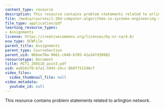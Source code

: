 ```yaml
---
content_type: resource
description: This resource contains problem statements related to arlington network.
file: /media/courses/1-204-computer-algorithms-in-systems-engineering-spring-2010/ee8161f0b7a1594524cc8b0f751540cf_MIT1_204S10_assn3.pdf
file_type: application/pdf
learning_resource_types:
- Assignments
license: https://creativecommons.org/licenses/by-nc-sa/4.0/
ocw_type: OCWFile
parent_title: Assignments
parent_type: CourseSection
parent_uid: 86bee70a-9661-c040-b705-41a347d30982
resourcetype: Document
title: MIT1_204S10_assn3.pdf
uid: ee8161f0-b7a1-5945-24cc-8b0f751540cf
video_files:
  video_thumbnail_file: null
video_metadata:
  youtube_id: null
---
```

This resource contains problem statements related to arlington network.